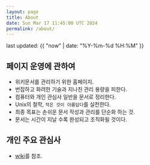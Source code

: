 ```yaml
---
layout: page
title: About
date: Sun Mar 17 11:45:00 UTC 2024
permalink: /about/
---
```

last updated: {{ "now" | date: "%Y-%m-%d %H:%M" }}

## 페이지 운영에 관하여

* 위키문서를 관리하기 위한 홈페이지.
* 번잡하고 화려한 기술과 지나친 관리 용량을 피한다.
* 컴퓨터와 개인 관심사 일반을 문서로 정리한다.
* Unix의 철학, `작은 것이 아름답다`를 실천한다.
* 최종 목표는 손쉬운 문서 작성과 관리를 단순화 하는 것.
* 문서는 시간이 지날 수록 완성되고 조직화될 것이다.

## 개인 주요 관심사
* [wiki](/wiki/index.md)를 참조.
